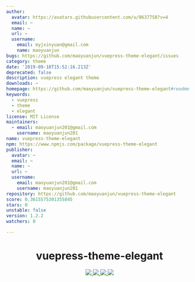 ```yaml
---
author:
  avatar: https://avatars.githubusercontent.com/u/8637758?v=4
  email: ~
  name: ~
  url: ~
  username:
    email: myjxinyuan@gmail.com
    name: maoyuanjun
bugs: https://github.com/maoyuanjun/vuepress-theme-elegant/issues
category: theme
date: '2019-09-18T15:52:16.213Z'
deprecated: false
description: vuepress elegant theme
downloads: ~
homepage: https://github.com/maoyuanjun/vuepress-theme-elegant#readme
keywords:
  - vuepress
  - theme
  - elegant
license: MIT License
maintainers:
  - email: maoyuanjun201@gmail.com
    username: maoyuanjun201
name: vuepress-theme-elegant
npm: https://www.npmjs.com/package/vuepress-theme-elegant
publisher:
  avatar: ~
  email: ~
  name: ~
  url: ~
  username:
    email: maoyuanjun201@gmail.com
    username: maoyuanjun201
repository: https://github.com/maoyuanjun/vuepress-theme-elegant
score: 0.3615575301355845
stars: 0
unstable: false
version: 1.2.2
watchers: 0

---
```


<h1 align="center">vuepress-theme-elegant</h1>
<p align="center">
  <a href= "https://github.com/maoyuanjun/vuepress-theme-elegant/blob/master/LICENSE">
   <img src="https://img.shields.io/npm/l/vuepress-theme-elegant.svg">
  </a>  
  <a href= "https://www.npmjs.com/package/vuepress-theme-elegant">
   <img src="https://img.shields.io/npm/v/vuepress-theme-elegant.svg">
  </a>
  <a href= "https://www.npmjs.com/package/vuepress-theme-elegant">
   <img src="https://img.shields.io/npm/dt/vuepress-theme-elegant.svg">
  </a> 
  <a href= "https://github.com/maoyuanjun/vuepress-theme-elegant/commits/master">
   <img src="https://img.shields.io/github/last-commit/maoyuanjun/vuepress-theme-elegant.svg">
  </a> 
</p>


